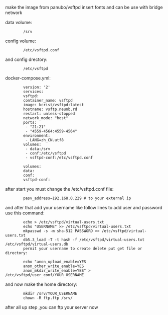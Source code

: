 make the image from panubo/vsftpd
insert fonts and can be use with bridge network

data volume:

            /srv
config volume:

            /etc/vsftpd.conf
and config drectory:

            /etc/vsftpd

docker-compose.yml:

            version: '2'
            services:
            vsftpd:
            container_name: vsftpd
            image: kcrist/vsftpd:latest
            hostname: vsftp.neunb.rd
            restart: unless-stopped
            network_mode: "host"
            ports:
             - "21:21"
             - "4559-4564:4559-4564"
            environment:
             - LANG=zh_CN.utf8
            volumes:
             - data:/srv
             - conf:/etc/vsftpd
             - vsftpd-conf:/etc/vsftpd.conf

            volumes:
            data:
            conf:
            vsftpd-conf:

after start you must change the /etc/vsftpd.conf file:

            pasv_address=192.168.0.229 # to your external ip

and after that add your username like follow lines to add user and password use this command:

            echo > /etc/vsftpd/virtual-users.txt
            echo "USERNAME" >> /etc/vsftpd/virtual-users.txt
            mkpasswd -s -m sha-512 PASSWORD >> /etc/vsftpd/virtual-users.txt
            db5.3_load -T -t hash -f /etc/vsftpd/virtual-users.txt /etc/vsftpd/virtual-users.db
            permit your username to create delete put get file or directory:

            echo "anon_upload_enable=YES
            anon_other_write_enable=YES
            anon_mkdir_write_enable=YES" > /etc/vsftpd/user_conf/YOUR_USERNAME

and now make the home directory:

            mkdir /srv/YOUR_USERNAME
            chown -R ftp.ftp /srv/

after all up step ,you can ftp your server now
